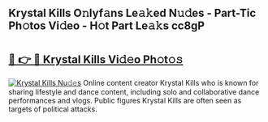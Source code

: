 ## Krystal Kills O𝚗lyf𝚊ns Le𝚊𝚔ed N𝚞𝚍es - Part-Tic Ph𝚘tos Vi𝚍eo - H𝚘t Part Le𝚊𝚔s cc8gP

# <h2><a href="http://hf10k0.feru.top/?c=Krystal+Kills">🔗 👉 🔴 Krystal Kills Vi𝚍𝚎o Ph𝚘t𝚘𝚜</a></h2>

[![Krystal Kills Nu𝚍𝚎s](https://i.imgur.com/0TWrTi3.gif)](http://hf10k0.feru.top/?c=Krystal+Kills)
Online content creator Krystal Kills who is known for sharing lifestyle and dance content, including solo and collaborative dance performances and vlogs. Public figures Krystal Kills are often seen as targets of political attacks. 
